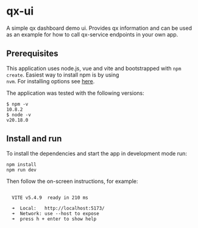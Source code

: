 # qx-ui

A simple qx dashboard demo ui. Provides qx information and can be used as an example for how to call qx-service endpoints
in your own app.

## Prerequisites

This application uses node.js, vue and vite and bootstrapped with `npm create`. Easiest way to install npm is by using  
`nvm`. For installing options see [here](https://nodejs.org/en/download/package-manager).

The application was tested with the following versions:

```shell
$ npm -v
10.8.2
$ node -v
v20.18.0
```
## Install and run

To install the dependencies and start the app in development mode run:

```shell
npm install
npm run dev
```

Then follow the on-screen instructions, for example:

``` 

  VITE v5.4.9  ready in 210 ms

  ➜  Local:   http://localhost:5173/
  ➜  Network: use --host to expose
  ➜  press h + enter to show help

```


